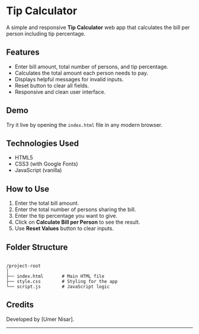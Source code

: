 
# Tip Calculator

A simple and responsive **Tip Calculator** web app that calculates the bill per person including tip percentage.

## Features

- Enter bill amount, total number of persons, and tip percentage.
- Calculates the total amount each person needs to pay.
- Displays helpful messages for invalid inputs.
- Reset button to clear all fields.
- Responsive and clean user interface.

## Demo

Try it live by opening the `index.html` file in any modern browser.

## Technologies Used

- HTML5
- CSS3 (with Google Fonts)
- JavaScript (vanilla)

## How to Use

1. Enter the total bill amount.
2. Enter the total number of persons sharing the bill.
3. Enter the tip percentage you want to give.
4. Click on **Calculate Bill per Person** to see the result.
5. Use **Reset Values** button to clear inputs.

## Folder Structure

```

/project-root
│
├── index.html       # Main HTML file
├── style.css        # Styling for the app
└── script.js        # JavaScript logic

```

## Credits

Developed by [Umer Nisar].

---
